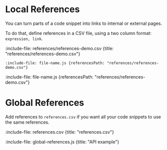 # Local References

You can turn parts of a code snippet into links to internal or external pages. 

To do that, define references in a CSV file, using a two column format: `expression, link`.

:include-file: references/references-demo.csv {title: "references/references-demo.csv"}

    :include-file: file-name.js {referencesPath: "references/references-demo.csv"}
    
:include-file: file-name.js {referencesPath: "references/references-demo.csv"}

# Global References

Add references to `references.csv` if you want all your code snippets to use the same references.

:include-file: references.csv {title: "references.csv"}

:include-file: global-references.js {title: "API example"}
